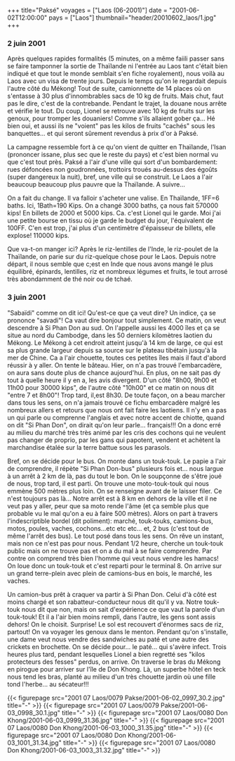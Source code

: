 +++
title="Paksé"
voyages = ["Laos (06-2001)"]
date = "2001-06-02T12:00:00"
pays = ["Laos"]
thumbnail="header/20010602_laos/1.jpg"
+++
### 2 juin 2001

Après quelques rapides formalités (5 minutes, on a même faiili passer sans 
se faire tamponner la sortie de Thaïlande ni l'entrée au Laos tant c'était bien 
indiqué et que tout le monde semblait s'en fiche royalement), nous voilà au 
Laos avec un visa de trente jours. Depuis le temps qu'on le regardait depuis 
l'autre côté du Mékong! Tout de suite, camionnette de 14 places où on s'entasse 
à 30 plus d'innombrables sacs de 10 kg de fruits. Mais chut, faut pas le dire, 
c'est de la contrebande. Pendant le trajet, la douane nous arrête et vérifie 
le tout. Du coup, Lionel se retrouve avec 10 kg de fruits sur les genoux, pour 
tromper les douaniers! Comme s'ils allaient gober ça... Hé bien oui, et aussi 
ils ne "voient" pas les kilos de fruits "cachés" sous les banquettes... et qui 
seront sûrement revendus à prix d'or à Paksé.

La campagne ressemble fort à ce qu'on vient de quitter en Thaïlande, l'Isan 
(prononcer issane, plus sec que le reste du pays) et c'est bien normal vu que 
c'est tout près. Paksé a l'air d'une ville qui sort d'un bombardement: rues 
défoncées non goudronnées, trottoirs troués au-dessus des égoûts (super dangereux 
la nuit), bref, une ville qui se construit. Le Laos a l'air beaucoup beaucoup 
plus pauvre que la Thaïlande. A suivre... 

On a fait du change. Il va falloir s'acheter une valise. En Thaïlande, 1FF=6 
baths. Ici, 1Bath=190 Kips. On a changé 3000 baths, ça nous fait 570000 kips! 
En billets de 2000 et 5000 kips. Ca. c'est Lionel qui le garde. Moi j'ai une 
petite bourse en tissu où je garde le budget du jour, l'équivalent de 100FF. 
C'en est trop, j'ai plus d'un centimètre d'épaisseur de billets, elle explose! 
110000 kips.

Que va-t-on manger ici? Après le riz-lentilles de l'Inde, le riz-poulet de 
la Thaïlande, on parie sur du riz-quelque chose pour le Laos. Depuis notre départ, 
il nous semble que c;est en Inde que nous avons mangé le plus équilibré, épinards, 
lentilles, riz et nombreux légumes et fruits, le tout arrosé très abondamment 
de thé noir ou de tchaé.

### 3 juin 2001

"Sabaïdi" comme on dit ici! Qu'est-ce que ça veut dire? Un indice, ça se prononce 
"savadi"! Ca vaut dire bonjour tout simplement. Ce matin, on veut descendre 
à Si Phan Don au sud. On l'appelle aussi les 4000 îles et ça se situe au nord 
du Cambodge, dans les 50 derniers kilomètres laotien du Mékong. Le Mékong à 
cet endroit atteint jusqu'à 14 km de large, ce qui est sa plus grande largeur 
depuis sa source sur le plateau tibétain jusqu'à la mer de Chine. Ca a l'air 
chouette, toutes ces petites îles mais il faut d'abord réussir à y aller. On 
tente le bâteau. Hier, on n'a pas trouvé l'embarcadère, on aura sans doute plus 
de chance aujourd'hui. En plus, on ne sait pas dy tout à quelle heure il y en 
a, les avis divergent. D'un côté "8h00, 9h00 et 11h00 pour 30000 kips", de l'autre 
côté "10h00" et ce matin on nous dit "entre 7 et 8h00"! Trop tard, il,est 8h30. 
De toute façon, on a beau marcher dans tous les sens, on n'a jamais trouvé ce 
fichu embarcadère malgré les nombreux allers et retours que nous ont fait faire 
les laotiens. Il n'y en a pas un qui parle ou comprenne l'anglais et avec notre 
accent de chiotte, quand on dit "Si Phan Don", on dirait qu'on leur parle... 
français!!! On a donc erré au milieu du marché très très animé par les cris 
des cochons qui ne veulent pas changer de proprio, par les gans qui papotent, 
vendent et achètent la marchandise étalée sur la terre battue sous les parasols.

Bref, on se décide pour le bus. On monte dans un touk-touk. Le papie a l'air 
de comprendre, il répète "Si Phan Don-bus" plusieurs fois et... nous largue 
à un arrêt à 2 km de là, pas du tout le bon. On le soupçonne de s'être joué 
de nous, trop tard, il est parti. On trouve une moto-touk-touk qui nous emmène 
500 mètres plus loin. On se renseigne avant de le laisser filer. Ce n'est toujours 
pas là... Notre arrêt est à 8 km en dehors de la ville et il ne veut pas y aller, 
peur que sa moto rende l'âme (et ça semble plus que probable vu le mal qu'on 
a eu à faire 500 mètres). Alors on part à travers l'indescriptible bordel (dit 
poliment): marché, touk-touks, camions-bus, motos, poules, vaches, cochons...etc 
etc etc... et, 2 bus (c'est tout de même l'arrêt des bus). Le tout posé dans 
tous les sens. On rêve un instant, mais non ce n'est pas pour nous. Pendant 
1/2 heure, cherche un touk-touk public mais on ne trouve pas et on a du mal 
à se faire comprendre. Par contre on comprend très bien l'homme qui veut nous 
vendre les hamacs! On loue donc un touk-touk et c'est reparti pour le terminal 
8. On arrive sur un grand terre-plein avec plein de camions-bus en bois, le 
marché, les vaches.

Un camion-bus prêt à craquer va partir à Si Phan Don. Celui d'à côté est moins 
chargé et son rabatteur-conducteur nous dit qu'il y va. Notre touk-touk nous 
dit que non, mais on sait d'expérience ce que vaut la parole d'un touk-touk! 
Et il a l'air bien moins rempli, dans l'autre, les gens sont assis dehors! On 
le choisit. Surprise! Le sol est recouvert d'énormes sacs de riz, partout! On 
va voyager les genoux dans le menton. Pendant qu'on s'installe, une dame veut 
nous vendre des sandwiches au paté et une autre des crickets en brochette. On 
se décide pour... le paté... qui s'avère infect. Trois heures plus tard, pendant 
lesquelles Lionel a bien regretté ses "kilos protecteurs des fesses" perdus, 
on arrive. On traverse le bras du Mékong en pirogue pour arriver sur l'île de 
Don Khong. Là, un superbe hôtel en teck nous tend les bras, planté au milieu 
d'un très chouette jardin où une fille tond l'herbe... au sécateur!!!


<div id="TOTO">{{< figurepage src="2001 07 Laos/0079 Pakse/2001-06-02_0997_30.2.jpg" title="-"  >}}
{{< figurepage src="2001 07 Laos/0079 Pakse/2001-06-03_0998_30.1.jpg" title="-"  >}}
{{< figurepage src="2001 07 Laos/0080 Don Khong/2001-06-03_0999_31.36.jpg" title="-"  >}}
{{< figurepage src="2001 07 Laos/0080 Don Khong/2001-06-03_1000_31.35.jpg" title="-"  >}}
{{< figurepage src="2001 07 Laos/0080 Don Khong/2001-06-03_1001_31.34.jpg" title="-"  >}}
{{< figurepage src="2001 07 Laos/0080 Don Khong/2001-06-03_1003_31.32.jpg" title="-"  >}}
</DIV>

